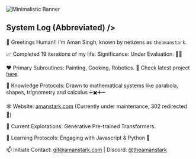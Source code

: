 
![Minimalistic Banner](https://raw.githubusercontent.com/theamanstark/theamanstark/assets/banner.png)

## System Log (Abbreviated) />

👋  Greetings Human!! I’m Aman Singh, known by netizens as `theamanstark`.

📈  Completed 19 iterations of my life. Significance: Under Evaluation. 😶‍🌫️

❤️  Primary Subroutines: Painting, Cooking, Robotics. 🤖 Check latest project [here](https://imstark.link/bionic). 

👻  Knowledge Protocols: Drawn to mathematical systems like parabola, shapes, trignometry and calculus ➗✖️➕➖

🕸️  Website: [amanstark.com](https://www.amanstark.com) (Currently under maintenance, 302 redirected 🥲)

👀  Current Explorations: Generative Pre-trained Transformers.

🌱  Learning Protocols:  Engaging with Javascript & Python 🐍

📫  Initiate Contact: git@amanstark.com | Discord: [@theamanstark](https://imstark.link/discord) 
